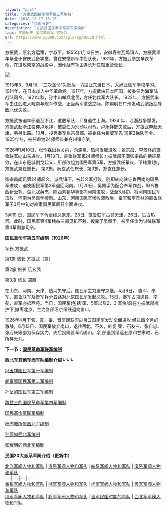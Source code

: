 ```yaml
---
layout: "post"
title: "方振武国民革命军第五军编制"
date: "2018-12-17 16:15"
categories: "民国历史"
description: "方振武国民革命军第五军编制"
tags: 民国历史 国民革命军 方振武
url: https://www.y5000.com/zgls/mg/26628.html
---
```






方振武，原名方运策，字叔平。1855年1月12日生，安徽寿省瓦埠镇人。方振武早年毕业于安庆武备学堂，曾在安徽新军中任队长。1931年，方振武参加辛亥革命，在进攻南京的战役中，因作战有功由连长升任辎重营营长。

![](https://img.y5000.com/uploads/allimg/171212/8-1G212100R4443.jpg)

1913年8、9月间，“二次革命”失败后，方振武东渡日本，入尚武陆军学校学习。1914年，在日本加人中华革命党。1917年，方振武由日本回国，被委任为海军陆战队司令。1921年秋，孙中山举兵北伐，方任北伐军大队长。1922年，方振武率军由江西进入皖南与皖军作战，正当两军激战之际，陈炯明在广州发动武装叛乱导致北伐失败。

方振武被迫率部退至浙江，遣散军队，只身逃往上海。1924
年，江浙战争爆发，方振武赴浙江投奔卢永祥，被委任为别动队司令。卢永祥部失败后，方振武奔赴天津，另寻出路。10月，投奔奉军张宗昌部，被委任为镇威军先
遣第2梯队司令。1925年冬，被任命为24师师长兼兖州镇守使。

1926年1月10日，张作霖出兵关内，向滦州、热河发起进攻；张宗昌、李景林的直鲁联军向山东进攻。1月18日，直鲁联军第24师师长方振武部不满张宗昌的横征暴敛，在山东肥城倒戈起义，所部改组为国民军第5军，方振武任军长，下辖第1旅，方振武兼任旅长，
第2旅，阮玄武任旅长；第3旅，郑直任旅长。

张宗昌闻讯第24师起义，派兵镇压，被起义军打败。随即转向驻守鲁西南的国民军进攻，迫使国民军第2军退回河南。1月20日，吴佩孚为配合奉军作战，即令鲁西靳云鹗、湖北寇英杰、陕西刘镇华等部向河南进攻，战至3月初，将河南国民军击败，河南为吴佩孚控制。山东、河南国民军惨败溃散后，奉军和李景林的直鲁联军于3月中旬对直隶国民军展开全面进攻。

3月19 日，国民军下令全线总退却。23日，直鲁联军占领天津，26日，进占热
河。此时，国民军第4军魏益三部见机不利，投靠了吴佩孚，被吴任命为讨贼联军第4军副总司令。

**国民革命军第五军编制（1926年）**

军长 方振武

第1旅 旅长 方振武（兼）

第2旅 旅长 阮玄武

第3旅 旅长 郑直

在山东、河南、天津、热河失守后，国民军主力退守京畿。4月6日，
直军、奉军、直鲁联军及晋军兵分五路对北京国民军发起总攻。15日，奉军占领通县、南苑，直军亦抵西苑。当日，国民军(包括1军、5军以及2、3
军余部)在方振武部掩护下,撤离北京。主力各部沿京绥线退向南口。

1926年4月下旬，直、奉、晋军阀联军向南口国民军发动全面进攻 经过四个月的激战，8月13日，国民军放弃南口，退往西北。不久，韩复
榘、石友三、张自忠、张万庆等部为保存实力，先后投降晋军阎锡山。余 部退到绥远五原和甘肃时，已所存无几。

**下一节：[国民革命军联军编制](https://www.y5000.com/zgls/mg/26629.html)**

**西北军其他军阀军队编制介绍↓↓↓**

[ 冯玉祥国民军第一军编制](https://www.y5000.com/zgls/mg/26622.html)

[胡景翼国民军第二军编制](https://www.y5000.com/zgls/mg/26624.html)

[孙岳的国民军第三军编制](https://www.y5000.com/zgls/mg/26625.html)

[魏益三的国民革命军第四军编制](https://www.y5000.com/zgls/mg/26627.html)

[国民革命军联军编制](https://www.y5000.com/zgls/mg/26629.html)

[杨虎城所属西北军编制](https://www.y5000.com/zgls/mg/26630.html)

[孙蔚如西北军编制](https://www.y5000.com/zgls/mg/26631.html)

[张耀明的西北军编制](https://www.y5000.com/zgls/mg/26632.html)

**民国20大派系军阀介绍（更新中）**

[ 北洋军阀人物和军队](https://www.y5000.com/zgls/mrzj/26568.html) |
[直系军阀人物和军队](https://www.y5000.com/zgls/mrzj/26575.html) |
[皖系军阀人物和军队](https://www.y5000.com/zgls/mrzj/26571.html) |
[滇系军阀人物和军队](https://www.y5000.com/zgls/mrzj/26581.html)  
---|---|---|---  
[奉系军阀人物和军队](https://www.y5000.com/zgls/mrzj/26579.html) |
[湘军军阀人物和军队](https://www.y5000.com/zgls/mrzj/26593.html) |
[桂军军阀人物和军队](https://www.y5000.com/zgls/mg/26600.html) |
[粤军军阀人物和军队](https://www.y5000.com/zgls/mg/26605.html)  
[川军军阀人物和军队](https://www.y5000.com/zgls/mrzj/26585.html) |
[黔军军阀人物和军队](https://www.y5000.com/zgls/mg/26608.html) |
[晋军民国时期的军队](https://www.y5000.com/zgls/mg/26610.html) |
[西北军军阀人物和军队](https://www.y5000.com/zgls/mg/26635.html)
